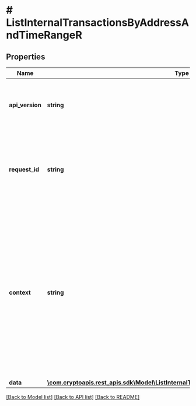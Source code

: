 # # ListInternalTransactionsByAddressAndTimeRangeR

## Properties

Name | Type | Description | Notes
------------ | ------------- | ------------- | -------------
**api_version** | **string** | Specifies the version of the API that incorporates this endpoint. |
**request_id** | **string** | Defines the ID of the request. The &#x60;requestId&#x60; is generated by Crypto APIs and it&#39;s unique for every request. |
**context** | **string** | In batch situations the user can use the context to correlate responses with requests. This property is present regardless of whether the response was successful or returned as an error. &#x60;context&#x60; is specified by the user. | [optional]
**data** | [**\com.cryptoapis.rest_apis.sdk\Model\ListInternalTransactionsByAddressAndTimeRangeRData**](ListInternalTransactionsByAddressAndTimeRangeRData.md) |  |

[[Back to Model list]](../../README.md#models) [[Back to API list]](../../README.md#endpoints) [[Back to README]](../../README.md)
